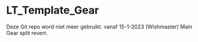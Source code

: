 # LT_Template_Gear
Deze Git repo word niet meer gebruikt. vanaf 15-1-2023 (Wishmaster)
Main Gear split revert.
